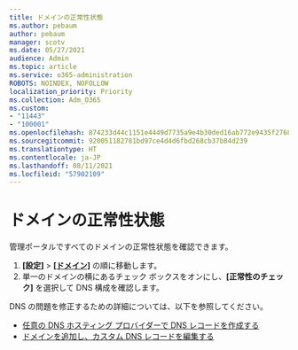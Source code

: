 ```yaml
---
title: ドメインの正常性状態
ms.author: pebaum
author: pebaum
manager: scotv
ms.date: 05/27/2021
audience: Admin
ms.topic: article
ms.service: o365-administration
ROBOTS: NOINDEX, NOFOLLOW
localization_priority: Priority
ms.collection: Adm_O365
ms.custom:
- "11443"
- "100001"
ms.openlocfilehash: 874233d44c1151e4449d7735a9e4b30ded16ab772e9435f27684e640d1a8c263
ms.sourcegitcommit: 920051182781bd97ce4d4d6fbd268cb37b84d239
ms.translationtype: HT
ms.contentlocale: ja-JP
ms.lasthandoff: 08/11/2021
ms.locfileid: "57902109"
---
```

# <a name="domain-health-status"></a>ドメインの正常性状態

管理ポータルですべてのドメインの正常性状態を確認できます。

1. **[設定]** > [**[ドメイン]**](https://portal.microsoft.com/Adminportal/Home?ref=/Domains) の順に移動します。
1. 単一のドメインの横にあるチェック ボックスをオンにし、**[正常性のチェック]** を選択して DNS 構成を確認します。

DNS の問題を修正するための詳細については、以下を参照してください。

- [任意の DNS ホスティング プロバイダーで DNS レコードを作成する](https://docs.microsoft.com/microsoft-365/admin/get-help-with-domains/create-dns-records-at-any-dns-hosting-provider)
- [ドメインを追加し、カスタム DNS レコードを編集する](https://docs.microsoft.com/microsoft-365/admin/setup/add-domain)